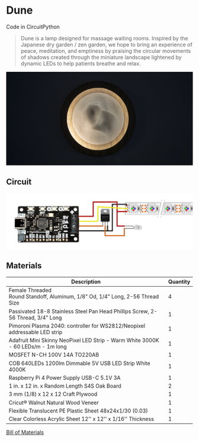 # Dune

Code in CircuitPython

> Dune is a lamp designed for massage waiting rooms. Inspired by the Japanese dry garden / zen garden, we hope to bring an experience of peace, meditation, and emptiness by praising the circular movements of shadows created through the miniature landscape lightened by dynamic LEDs to help patients breathe and relax.

[![Round wood frame contained 3D printed plastic with sand dune shape](images/dune.jpg)](https://vimeo.com/711887115)

## Circuit

![Schematic showing a Plasma 2040 connect to led strips](images/circuit.jpg)

## Materials

| Description                                                                      | Quantity |
| -------------------------------------------------------------------------------- | -------- |
| Female Threaded Round Standoff, Aluminum, 1/8" Od, 1/4" Long, 2-56 Thread Size   | 4        |
| Passivated 18-8 Stainless Steel Pan Head Phillips Screw, 2-56 Thread, 3/4" Long  | 1        |
| Pimoroni Plasma 2040: controller for WS2812/Neopixel addressable LED strip       | 1        |
| Adafruit Mini Skinny NeoPixel LED Strip - Warm White 3000K - 60 LEDs/m - 1m long | 1        |
| MOSFET N-CH 100V 14A TO220AB                                                     | 1        |
| COB 640LEDs 1200lm Dimmable 5V USB LED Strip White 4000K                         | 1        |
| Raspberry Pi 4 Power Supply USB-C 5.1V 3A                                        | 1        |
| 1 in. x 12 in. x Random Length S4S Oak Board                                     | 2        |
| 3 mm (1/8) x 12 x 12 Craft Plywood                                               | 1        |
| Cricut® Walnut Natural Wood Veneer                                               | 1        |
| Flexible Translucent PE Plastic Sheet 48x24x1/30 (0.03)                          | 1        |
| Clear Colorless Acrylic Sheet 12'' x 12'' x 1/16'' Thickness                     | 1        |

[Bill of Materials](https://docs.google.com/spreadsheets/d/14_knVQdDCQbgbgffJhhdWRG21sqDkRrjMwO6SobgPtc/edit?usp=sharing)
